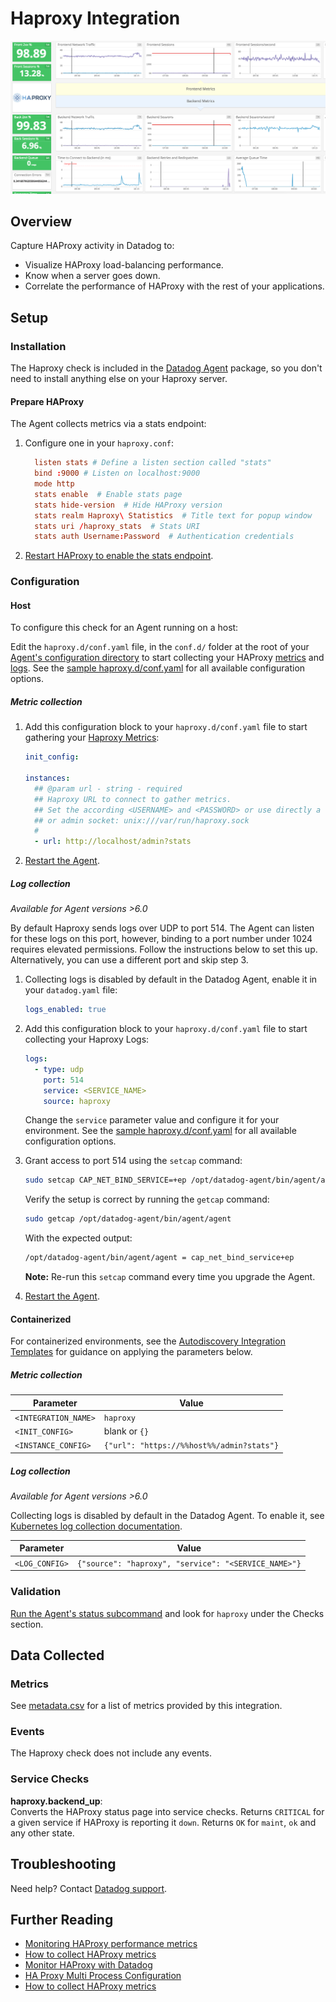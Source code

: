 # Haproxy Integration

![HAProxy Out of the box Dashboard][1]

## Overview

Capture HAProxy activity in Datadog to:

- Visualize HAProxy load-balancing performance.
- Know when a server goes down.
- Correlate the performance of HAProxy with the rest of your applications.

## Setup

### Installation

The Haproxy check is included in the [Datadog Agent][2] package, so you don't need to install anything else on your Haproxy server.

#### Prepare HAProxy

The Agent collects metrics via a stats endpoint:

1. Configure one in your `haproxy.conf`:

   ```conf
     listen stats # Define a listen section called "stats"
     bind :9000 # Listen on localhost:9000
     mode http
     stats enable  # Enable stats page
     stats hide-version  # Hide HAProxy version
     stats realm Haproxy\ Statistics  # Title text for popup window
     stats uri /haproxy_stats  # Stats URI
     stats auth Username:Password  # Authentication credentials
   ```

2. [Restart HAProxy to enable the stats endpoint][3].

### Configuration

<!-- xxx tabs xxx -->
<!-- xxx tab "Host" xxx -->

#### Host

To configure this check for an Agent running on a host:

Edit the `haproxy.d/conf.yaml` file, in the `conf.d/` folder at the root of your [Agent's configuration directory][4] to start collecting your HAProxy [metrics](#metric-collection) and [logs](#log-collection). See the [sample haproxy.d/conf.yaml][5] for all available configuration options.

##### Metric collection

1. Add this configuration block to your `haproxy.d/conf.yaml` file to start gathering your [Haproxy Metrics](#metrics):

   ```yaml
   init_config:

   instances:
     ## @param url - string - required
     ## Haproxy URL to connect to gather metrics.
     ## Set the according <USERNAME> and <PASSWORD> or use directly a unix stats
     ## or admin socket: unix:///var/run/haproxy.sock
     #
     - url: http://localhost/admin?stats
   ```

2. [Restart the Agent][6].

##### Log collection

_Available for Agent versions >6.0_

By default Haproxy sends logs over UDP to port 514. The Agent can listen for these logs on this port, however, binding to a port number under 1024 requires elevated permissions. Follow the instructions below to set this up. Alternatively, you can use a different port and skip step 3.

1. Collecting logs is disabled by default in the Datadog Agent, enable it in your `datadog.yaml` file:

   ```yaml
   logs_enabled: true
   ```

2. Add this configuration block to your `haproxy.d/conf.yaml` file to start collecting your Haproxy Logs:

   ```yaml
   logs:
     - type: udp
       port: 514
       service: <SERVICE_NAME>
       source: haproxy
   ```

    Change the `service` parameter value and configure it for your environment. See the [sample haproxy.d/conf.yaml][5] for all available configuration options.

3. Grant access to port 514 using the `setcap` command:

    ```bash
    sudo setcap CAP_NET_BIND_SERVICE=+ep /opt/datadog-agent/bin/agent/agent
    ```
    
    Verify the setup is correct by running the `getcap` command:
    
    ```bash
    sudo getcap /opt/datadog-agent/bin/agent/agent
    ```
    
    With the expected output:
    ```bash
    /opt/datadog-agent/bin/agent/agent = cap_net_bind_service+ep
    ```
    
    **Note:** Re-run this `setcap` command every time you upgrade the Agent.
    
4. [Restart the Agent][6].

<!-- xxz tab xxx -->
<!-- xxx tab "Containerized" xxx -->

#### Containerized

For containerized environments, see the [Autodiscovery Integration Templates][7] for guidance on applying the parameters below.

##### Metric collection

| Parameter            | Value                                     |
| -------------------- | ----------------------------------------- |
| `<INTEGRATION_NAME>` | `haproxy`                                 |
| `<INIT_CONFIG>`      | blank or `{}`                             |
| `<INSTANCE_CONFIG>`  | `{"url": "https://%%host%%/admin?stats"}` |

##### Log collection

_Available for Agent versions >6.0_

Collecting logs is disabled by default in the Datadog Agent. To enable it, see [Kubernetes log collection documentation][8].

| Parameter      | Value                                                |
| -------------- | ---------------------------------------------------- |
| `<LOG_CONFIG>` | `{"source": "haproxy", "service": "<SERVICE_NAME>"}` |

<!-- xxz tab xxx -->
<!-- xxz tabs xxx -->

### Validation

[Run the Agent's status subcommand][9] and look for `haproxy` under the Checks section.

## Data Collected

### Metrics

See [metadata.csv][10] for a list of metrics provided by this integration.

### Events

The Haproxy check does not include any events.

### Service Checks

**haproxy.backend_up**:<br>
Converts the HAProxy status page into service checks.
Returns `CRITICAL` for a given service if HAProxy is reporting it `down`.
Returns `OK` for `maint`, `ok` and any other state.

## Troubleshooting

Need help? Contact [Datadog support][11].

## Further Reading

- [Monitoring HAProxy performance metrics][12]
- [How to collect HAProxy metrics][13]
- [Monitor HAProxy with Datadog][14]
- [HA Proxy Multi Process Configuration][15]
- [How to collect HAProxy metrics][13]

[1]: https://raw.githubusercontent.com/DataDog/integrations-core/master/haproxy/images/haproxy-dash.png
[2]: https://app.datadoghq.com/account/settings#agent
[3]: https://www.haproxy.org/download/1.7/doc/management.txt
[4]: https://docs.datadoghq.com/agent/guide/agent-configuration-files/#agent-configuration-directory
[5]: https://github.com/DataDog/integrations-core/blob/master/haproxy/datadog_checks/haproxy/data/conf.yaml.example
[6]: https://docs.datadoghq.com/agent/guide/agent-commands/#start-stop-and-restart-the-agent
[7]: https://docs.datadoghq.com/agent/kubernetes/integrations/
[8]: https://docs.datadoghq.com/agent/kubernetes/log/
[9]: https://docs.datadoghq.com/agent/guide/agent-commands/#agent-status-and-information
[10]: https://github.com/DataDog/integrations-core/blob/master/haproxy/metadata.csv
[11]: https://docs.datadoghq.com/help/
[12]: https://www.datadoghq.com/blog/monitoring-haproxy-performance-metrics
[13]: https://www.datadoghq.com/blog/how-to-collect-haproxy-metrics
[14]: https://www.datadoghq.com/blog/monitor-haproxy-with-datadog
[15]: https://docs.datadoghq.com/integrations/faq/haproxy-multi-process/
